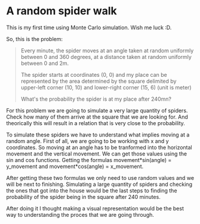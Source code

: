 # A random spider walk
This is my first time using Monte Carlo simulation. Wish me luck :D.

So, this is the problem:

>Every minute, the spider moves at an angle taken at random uniformly between 0 and 360 degrees, at a distance taken at random uniformly between 0 and 2m.
>
>The spider starts at coordinates (0, 0) and my place can be represented by the area determined by the square delimited by upper-left corner (10, 10) and lower-right corner (15, 6) (unit is meter)
>
>What's the probability the spider is at my place after 240mn?

For this problem we are going to simulate a very large quantity of spiders. Check how many of them arrive at the square that we are looking for. And theorically this will result in a relation that is very close to the probability.

To simulate these spiders we have to understand what implies moving at a random angle. First of all, we are going to be working with x and y coordinates. So moving at an angle has to be tranformed into the horizontal movement and the vertical movement. We can get those values using the sin and cos functions. Getting the formulas movement\*sin(angle) = y_movement and movement\*cos(angle) = x_movement.

After getting these two formulas we only need to use random values and we will be next to finishing. Simulating a large quantity of spiders and checking the ones that got into the house would be the last steps to finding the probability of the spider being in the square after 240 minutes.

After doing it I thought making a visual representation would be the best way to understanding the proces that we are going through.
